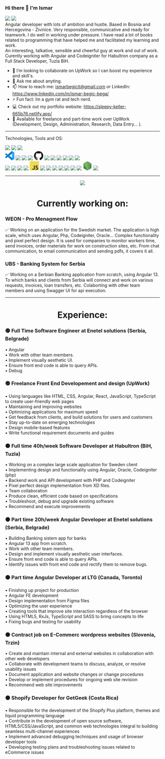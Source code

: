 ### Hi there 👋 I'm Ismar
 <img src="[https://images.squarespace-cdn.com/content/v1/56b8dfcf62cd94ec072ddb33/1547134322115-TKQN4NJZILFDO4QZPK1D/Mean+Stack.png](https://www.wildnettechnologies.com/wp-content/uploads/2018/04/mean-stack-2.png)" width="200px"> <img src="https://miro.medium.com/max/1200/1*S4-vl5IMSrej6-0r50HD4w.png" width="190px">  <br>
Angular developer with lots of ambition and hustle. Based in Bosnia and Hercegovina - Zivinice. 
Very responsible, communicative and ready for teamwork. I do well in working under pressure. 
I have read a lot of books related to programming that have helped me and facilitated my learning and work.  
An interesting, talkative, sensible and cheerful guy at work and out of work.
Curently working with Angular and Codeigniter for Habultron company as a Full Stack Developer, Tuzla BiH.

- 👯 I’m looking to collaborate on UpWork so I can boost my experience and skill's.
- 💬 Ask me about anyting.
- 📫 How to reach me: ismarbegicit@gmail.com or LinkedIn: https://www.linkedin.com/in/ismar-begic-bega/
- ⚡ Fun fact: Im a gym rat and tech nerd.
- :computer: Check out my portfolio website: https://sleepy-keller-665b76.netlify.app/
- :handshake: Available for freelance and part-time work over UpWork (Development, Design, Administration, Research, Data Entry... ).

<hr />

Technologies, Tools and OS:

<img src="https://upload.wikimedia.org/wikipedia/commons/thumb/0/0a/Unofficial_Windows_logo_variant_-_2002%E2%80%932012_%28Multicolored%29.svg/1161px-Unofficial_Windows_logo_variant_-_2002%E2%80%932012_%28Multicolored%29.svg.png" width="30px"> <img src="https://upload.wikimedia.org/wikipedia/commons/thumb/a/ab/Apple-logo.png/640px-Apple-logo.png" width="35px"> <img src="https://1000logos.net/wp-content/uploads/2017/03/LINUX-LOGO.png" width="30px" >     
 <img src="https://raw.githubusercontent.com/github/explore/80688e429a7d4ef2fca1e82350fe8e3517d3494d/topics/visual-studio-code/visual-studio-code.png" margin="10px" width="30px" > 
<img src="https://seeklogo.com/images/P/photoshop-2020-logo-37B02055A4-seeklogo.com.png" width="34px">  <img src="https://upload.wikimedia.org/wikipedia/commons/thumb/c/c2/Adobe_XD_CC_icon.svg/1200px-Adobe_XD_CC_icon.svg.png" width="34px">   <img src="https://git-scm.com/images/logos/downloads/Git-Icon-1788C.png" width="32px" >   <img src="https://raw.githubusercontent.com/github/explore/78df643247d429f6cc873026c0622819ad797942/topics/github/github.png" width="30px" > <img src="https://tortoisesvn.net/assets/img/logo-256x256.png" width="33px">  <img src="https://valiantys.com/app/uploads/2020/08/bitbucket.png" width="30px" >   <img src="https://coryrylan.com/assets/images/posts/types/firebase.svg" width="28px">   <img src="https://res.cloudinary.com/postman/image/upload/t_team_logo/v1629869194/team/2893aede23f01bfcbd2319326bc96a6ed0524eba759745ed6d73405a3a8b67a8" width="30px" >  <img src="https://www.docker.com/wp-content/uploads/2022/03/Moby-logo.png" width="42px">    <img src="https://upload.wikimedia.org/wikipedia/commons/thumb/d/db/Npm-logo.svg/540px-Npm-logo.svg.png" width="50px">   <br>
 <img src="https://upload.wikimedia.org/wikipedia/commons/thumb/3/38/HTML5_Badge.svg/1024px-HTML5_Badge.svg.png" width="30px" >  <img src="https://static.cdnlogo.com/logos/c/18/css.svg" width="26px" >  <img src="https://sass-lang.com/assets/img/styleguide/seal-color-aef0354c.png" width="31px" >  <img src="https://seeklogo.com/images/B/bootstrap-logo-3C30FB2A16-seeklogo.com.png" width="30px">  <img src="https://raw.githubusercontent.com/github/explore/80688e429a7d4ef2fca1e82350fe8e3517d3494d/topics/javascript/javascript.png" width="30px" >  <img src="https://upload.wikimedia.org/wikipedia/commons/thumb/4/4c/Typescript_logo_2020.svg/1024px-Typescript_logo_2020.svg.png" width="30px" >  <img src="https://upload.wikimedia.org/wikipedia/commons/4/4f/NativeScript_logo.png" width="30px" >  <img src="https://iconape.com/wp-content/files/fu/369254/svg/android-logo-icon-png-svg.png" width="33px">  <img src="https://upload.wikimedia.org/wikipedia/commons/thumb/c/cf/Angular_full_color_logo.svg/640px-Angular_full_color_logo.svg.png" width="30px" >  <img src="https://rxjs.dev/assets/images/favicons/favicon-192x192.png" width="33px" >   <img src="https://assets.website-files.com/61ca3f775a79ec5f87fcf937/6202fcdee5ee8636a145a41b_1234.png" width="43px">   <img src="https://www.joykal.com/wp-content/uploads/2019/09/codeigniter-icon-512.png" width="30px" >    <img src="https://raw.githubusercontent.com/github/explore/80688e429a7d4ef2fca1e82350fe8e3517d3494d/topics/nodejs/nodejs.png" width="30px" >   <img src="https://static.cdnlogo.com/logos/m/10/mysql.svg" width="39px" > 

<hr />
<div align="center">
<img src="https://media2.giphy.com/media/qgQUggAC3Pfv687qPC/giphy.gif?cid=790b761165b18d9d064bebd20cd55f15895175b4e5e7f22e&rid=giphy.gif&ct=g" width="300px"  ">
</div>

<div align="center">
  <h1 >Currently working on: </h1>
</div>
 <div>
  <h3>WEON - Pro Menagment Flow</h3>
 <p>✅ Working on an application for the Swedish market. The application is high scale, which uses Angular, Php, Codeigniter, Oracle...
Complex functionality and pixel perfect design.
It is used for companies to monitor workers time, send invoices, order materials for work on construction sites, etc. From chat communication, to email communication and sending pdfs, it covers it all.</p>
 </div>
  <div>
  <h3>UBS - Banking System for Serbia</h3>
 <p>✅ Working on a Serbian Banking application from scratch, using Angular 13. To which banks and clients from Serbia will connect and work on various requests, invoices, loan transfers, etc.
Colaborting with other team members and using Swagger UI for api execution.</p>
 </div>

<hr />

<div align="center">
  
  <h1>Experience:</h1>
</div>

<div>
<h3>🟢 Full Time Software Engineer at Enetel solutions (Serbia, Belgrade)</h3>
• Angular <br>
• Work with other team members.<br>
• Implement visually aesthetic UI.<br>
• Ensure front end code is able to query APIs.<br>
• Debug<br>
</div>

<div>
<h3>🟢 Freelance Front End Developement and design (UpWork)</h3>
<p>
• Using languages like HTML, CSS, Angular, React, JavaScript, TypeScript to create user-friendly web pages <br>
• Maintaining and improving websites<br>
• Optimizing applications for maximum speed<br>
• Get feedback from clients, and build solutions for users and customers<br>
• Stay up-to-date on emerging technologies<br>
• Design mobile-based features<br>
• Write functional requirement documents and guides
</p>
</div>
<div>
<h3>⚫ Full time 40h/week Software Developer at Habultron (BiH, Tuzla)</h3>
<p>
• Working on a complex large scale application for Sweden client <br>
• Implementing design and functionality using Angular, Oracle, Codeigniter (php)<br>
• Backend work and API development with PHP and Codeigniter<br>
• Pixel perfect design implementation from XD files.<br>
• Team collaboration<br>
• Produce clean, efficient code based on specifications<br>
• Troubleshoot, debug and upgrade existing software<br>
• Recommend and execute improvements
</p>
</div>

<div>
<h3>⚫ Part time 20h/week Angular Developer at Enetel solutions (Serbia, Belgrade)</h3>
<p>
• Building Banking sistem app for banks<br>
• Angular 13 app from scratch. <br>
• Work with other team members.<br>
• Design and implement visually aesthetic user interfaces.<br>
• Ensure front end code is able to query APIs.<br>
• Identify issues with front end code and rectify them to remove bugs.<br>
</p>
</div>



<div>
<h3>⚫ Part time Angular Developer at LTG (Canada, Toronto)</h3>
<p>
• Finishing up project for production<br>
• Angular FE development <br>
• Design implementation from Figma files<br>
• Optimizing the user experience<br>
• Creating tools that improve site interaction regardless of the browser<br>
• Using HTML5, RxJs, TypeScript and SASS to bring concepts to life<br>
• Fixing bugs and testing for usability
</p>
</div>

<div>
<h3>⚫ Contract job on E-Commerc wordpress websites (Slovenia, Trzin)</h3>
<p>
• Create and maintain internal and external websites in collaboration with other web developers<br>
• Collaborate with development teams to discuss, analyze, or resolve usability issues<br>
• Document application and website changes or change procedures<br>
• Develop or implement procedures for ongoing web site revision<br>
• Recommend web site improvements
</p>
</div>

<div>
<h3>⚫ Shopify Developer for GetGeek (Costa Rica)</h3>
<p>
• Responsible for the development of the Shopify Plus platform, themes and liquid programming language <br>
• Contribute in the development of open source software, HTML5/CSS/JavaScript, and common web technologies integral to building seamless multi-channel experiences<br>
• Implement advanced debugging techniques and usage of browser developer tools<br>
• Developing testing plans and troubleshooting issues related to eCommerce issues
</p>
</div>


